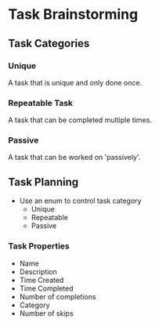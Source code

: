 # Task Brainstorming

## Task Categories
### Unique
A task that is unique and only done once.

### Repeatable Task
A task that can be completed multiple times.

### Passive
A task that can be worked on 'passively'.

## Task Planning
 * Use an enum to control task category
   * Unique
   * Repeatable
   * Passive

### Task Properties
 * Name 
 * Description
 * Time Created
 * Time Completed
 * Number of completions
 * Category
 * Number of skips
